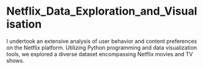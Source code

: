 # Netflix_Data_Exploration_and_Visualisation
I undertook an extensive analysis of user behavior and content preferences on the Netflix platform. Utilizing Python programming and data visualization tools, we explored a diverse dataset encompassing Netflix movies and TV shows.
